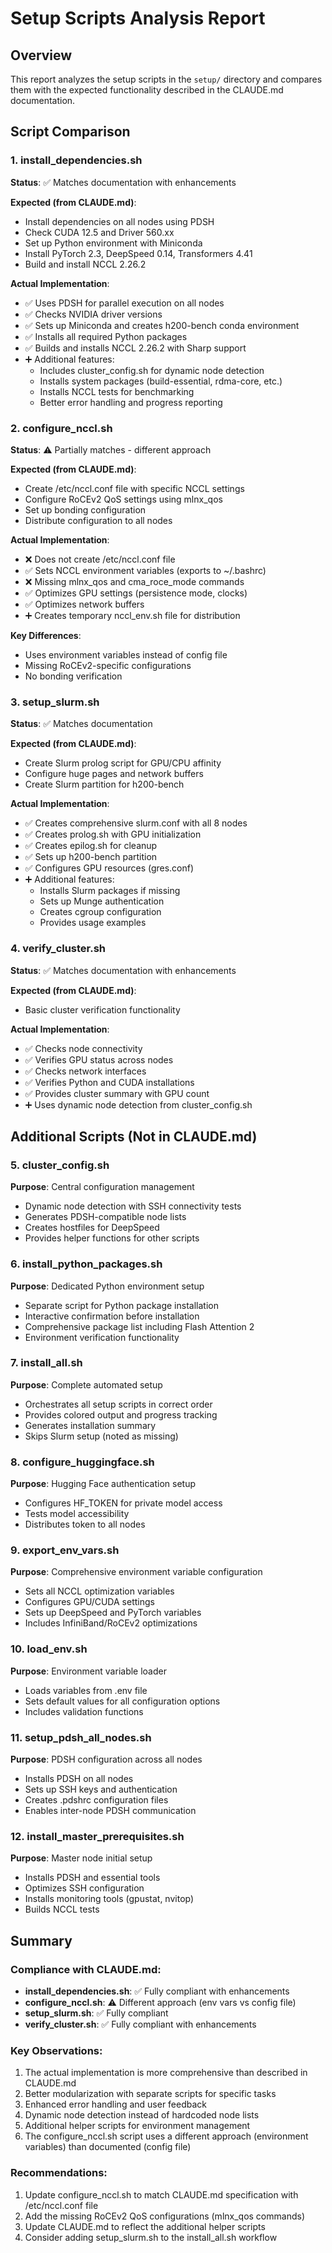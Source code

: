 # Setup Scripts Analysis Report

## Overview
This report analyzes the setup scripts in the `setup/` directory and compares them with the expected functionality described in the CLAUDE.md documentation.

## Script Comparison

### 1. install_dependencies.sh
**Status**: ✅ Matches documentation with enhancements

**Expected (from CLAUDE.md)**:
- Install dependencies on all nodes using PDSH
- Check CUDA 12.5 and Driver 560.xx
- Set up Python environment with Miniconda
- Install PyTorch 2.3, DeepSpeed 0.14, Transformers 4.41
- Build and install NCCL 2.26.2

**Actual Implementation**:
- ✅ Uses PDSH for parallel execution on all nodes
- ✅ Checks NVIDIA driver versions
- ✅ Sets up Miniconda and creates h200-bench conda environment
- ✅ Installs all required Python packages
- ✅ Builds and installs NCCL 2.26.2 with Sharp support
- ➕ Additional features:
  - Includes cluster_config.sh for dynamic node detection
  - Installs system packages (build-essential, rdma-core, etc.)
  - Installs NCCL tests for benchmarking
  - Better error handling and progress reporting

### 2. configure_nccl.sh
**Status**: ⚠️ Partially matches - different approach

**Expected (from CLAUDE.md)**:
- Create /etc/nccl.conf file with specific NCCL settings
- Configure RoCEv2 QoS settings using mlnx_qos
- Set up bonding configuration
- Distribute configuration to all nodes

**Actual Implementation**:
- ❌ Does not create /etc/nccl.conf file
- ✅ Sets NCCL environment variables (exports to ~/.bashrc)
- ❌ Missing mlnx_qos and cma_roce_mode commands
- ✅ Optimizes GPU settings (persistence mode, clocks)
- ✅ Optimizes network buffers
- ➕ Creates temporary nccl_env.sh file for distribution

**Key Differences**:
- Uses environment variables instead of config file
- Missing RoCEv2-specific configurations
- No bonding verification

### 3. setup_slurm.sh
**Status**: ✅ Matches documentation

**Expected (from CLAUDE.md)**:
- Create Slurm prolog script for GPU/CPU affinity
- Configure huge pages and network buffers
- Create Slurm partition for h200-bench

**Actual Implementation**:
- ✅ Creates comprehensive slurm.conf with all 8 nodes
- ✅ Creates prolog.sh with GPU initialization
- ✅ Creates epilog.sh for cleanup
- ✅ Sets up h200-bench partition
- ✅ Configures GPU resources (gres.conf)
- ➕ Additional features:
  - Installs Slurm packages if missing
  - Sets up Munge authentication
  - Creates cgroup configuration
  - Provides usage examples

### 4. verify_cluster.sh
**Status**: ✅ Matches documentation with enhancements

**Expected (from CLAUDE.md)**:
- Basic cluster verification functionality

**Actual Implementation**:
- ✅ Checks node connectivity
- ✅ Verifies GPU status across nodes
- ✅ Checks network interfaces
- ✅ Verifies Python and CUDA installations
- ✅ Provides cluster summary with GPU count
- ➕ Uses dynamic node detection from cluster_config.sh

## Additional Scripts (Not in CLAUDE.md)

### 5. cluster_config.sh
**Purpose**: Central configuration management
- Dynamic node detection with SSH connectivity tests
- Generates PDSH-compatible node lists
- Creates hostfiles for DeepSpeed
- Provides helper functions for other scripts

### 6. install_python_packages.sh
**Purpose**: Dedicated Python environment setup
- Separate script for Python package installation
- Interactive confirmation before installation
- Comprehensive package list including Flash Attention 2
- Environment verification functionality

### 7. install_all.sh
**Purpose**: Complete automated setup
- Orchestrates all setup scripts in correct order
- Provides colored output and progress tracking
- Generates installation summary
- Skips Slurm setup (noted as missing)

### 8. configure_huggingface.sh
**Purpose**: Hugging Face authentication setup
- Configures HF_TOKEN for private model access
- Tests model accessibility
- Distributes token to all nodes

### 9. export_env_vars.sh
**Purpose**: Comprehensive environment variable configuration
- Sets all NCCL optimization variables
- Configures GPU/CUDA settings
- Sets up DeepSpeed and PyTorch variables
- Includes InfiniBand/RoCEv2 optimizations

### 10. load_env.sh
**Purpose**: Environment variable loader
- Loads variables from .env file
- Sets default values for all configuration options
- Includes validation functions

### 11. setup_pdsh_all_nodes.sh
**Purpose**: PDSH configuration across all nodes
- Installs PDSH on all nodes
- Sets up SSH keys and authentication
- Creates .pdshrc configuration files
- Enables inter-node PDSH communication

### 12. install_master_prerequisites.sh
**Purpose**: Master node initial setup
- Installs PDSH and essential tools
- Optimizes SSH configuration
- Installs monitoring tools (gpustat, nvitop)
- Builds NCCL tests

## Summary

### Compliance with CLAUDE.md:
- **install_dependencies.sh**: ✅ Fully compliant with enhancements
- **configure_nccl.sh**: ⚠️ Different approach (env vars vs config file)
- **setup_slurm.sh**: ✅ Fully compliant
- **verify_cluster.sh**: ✅ Fully compliant with enhancements

### Key Observations:
1. The actual implementation is more comprehensive than described in CLAUDE.md
2. Better modularization with separate scripts for specific tasks
3. Enhanced error handling and user feedback
4. Dynamic node detection instead of hardcoded node lists
5. Additional helper scripts for environment management
6. The configure_nccl.sh script uses a different approach (environment variables) than documented (config file)

### Recommendations:
1. Update configure_nccl.sh to match CLAUDE.md specification with /etc/nccl.conf file
2. Add the missing RoCEv2 QoS configurations (mlnx_qos commands)
3. Update CLAUDE.md to reflect the additional helper scripts
4. Consider adding setup_slurm.sh to the install_all.sh workflow
